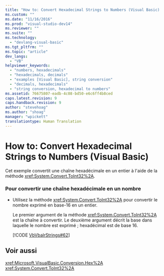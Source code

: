 ```yaml
---
title: "How to: Convert Hexadecimal Strings to Numbers (Visual Basic) | Microsoft Docs"
ms.custom: ""
ms.date: "11/16/2016"
ms.prod: "visual-studio-dev14"
ms.reviewer: ""
ms.suite: ""
ms.technology: 
  - "devlang-visual-basic"
ms.tgt_pltfrm: ""
ms.topic: "article"
dev_langs: 
  - "VB"
helpviewer_keywords: 
  - "numbers, hexadecimals"
  - "hexadecimals, decimals"
  - "examples [Visual Basic], string conversion"
  - "decimals, hexadecimals"
  - "string conversion, hexadecimal to numbers"
ms.assetid: 76675807-eadb-4c08-bd50-e6c6ff4b8ced
caps.latest.revision: 9
caps.handback.revision: 9
author: "stevehoag"
ms.author: "shoag"
manager: "wpickett"
translationtype: Human Translation
---
```

# How to: Convert Hexadecimal Strings to Numbers (Visual Basic)
Cet exemple convertit une chaîne hexadécimale en un entier à l'aide de la méthode <xref:System.Convert.ToInt32%2A>.  
  
### Pour convertir une chaîne hexadécimale en un nombre  
  
-   Utilisez la méthode <xref:System.Convert.ToInt32%2A> pour convertir le nombre exprimé en base\-16 en un entier.  
  
     Le premier argument de la méthode <xref:System.Convert.ToInt32%2A> est la chaîne à convertir.  Le deuxième argument décrit la base dans laquelle le nombre est exprimé ; hexadécimal est de base 16.  
  
     [!CODE [VbVbalrStrings#62](../CodeSnippet/VS_Snippets_VBCSharp/VbVbalrStrings#62)]  
  
## Voir aussi  
 <xref:Microsoft.VisualBasic.Conversion.Hex%2A>   
 <xref:System.Convert.ToInt32%2A>